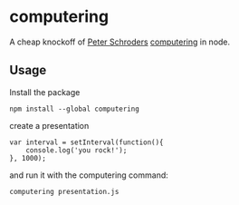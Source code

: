 computering
===========

A cheap knockoff of [Peter Schroders][phoet] [computering][] in node.

Usage
-----

Install the package

```shell
npm install --global computering
```

create a presentation

```
var interval = setInterval(function(){
    console.log('you rock!');
}, 1000);
```

and run it with the computering command:

```shell
computering presentation.js
```

[computering]: https://github.com/phoet/computering
[phoet]: https://github.com/phoet

